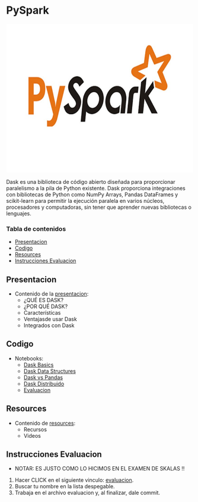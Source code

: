 # PySpark

<p align="center">
  <img width="700" height="400" src="/pyspark_app/Images/pysparklogo.jpg">
</p>


Dask es una biblioteca de código abierto diseñada para proporcionar paralelismo a la pila de Python existente. Dask proporciona integraciones con bibliotecas de Python como NumPy Arrays, Pandas DataFrames y scikit-learn para permitir la ejecución paralela en varios núcleos, procesadores y computadoras, sin tener que aprender nuevas bibliotecas o lenguajes.

### Tabla de contenidos
  - [Presentacion](#presentacion)
  - [Codigo](#codigo)
  - [Resources](#resources)
  - [Instrucciones Evaluacion](#instrucciones-evaluacion)


## Presentacion

- Contenido de la [presentacion](Presentacion/Dask_Presentacion.pdf):
  - ¿QUÉ ES DASK?
  - ¿POR QUÉ DASK?
  - Características
  - Ventajasde usar Dask
  - Integrados con Dask

## Codigo
- Notebooks:
  -  [Dask Basics](Codigo/daskclass_app/basics.ipynb)
  -  [Dask Data Structures](Codigo/daskclass_app/dask_data_structures.ipynb)
  -  [Dask vs Pandas](Codigo/daskclass_app/dask_vs_pandas.ipynb)
  -  [Dask Distribuido](Codigo/daskclass_app/dask_distribuido.ipynb)
  -  [Evaluacion](Codigo/daskclass_app/evaluacion.ipynb)

## Resources

- Contenido de [resources](Resources/resources.txt):
  - Recursos
  - Videos

## Instrucciones Evaluacion

- NOTAR: ES JUSTO COMO LO HICIMOS EN EL EXAMEN DE SKALAS !!

 1. Hacer CLICK en el siguiente vinculo: [evaluacion](https://classroom.github.com/a/5OLo4bUg).
 2. Buscar tu nombre en la lista despegable.
 3. Trabaja en el archivo evaluacion y, al finalizar, dale commit.

